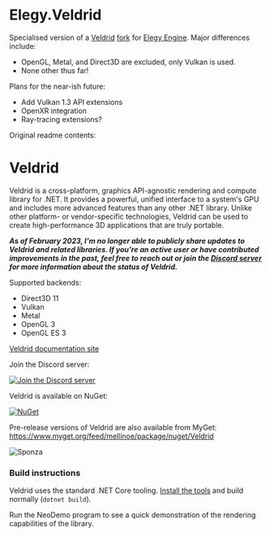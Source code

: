 # Elegy.Veldrid

Specialised version of a [Veldrid](https://github.com/veldrid/veldrid) [fork](https://github.com/TechPizzaDev/veldrid) for [Elegy Engine](https://github.com/ElegyEngine). Major differences include:
* OpenGL, Metal, and Direct3D are excluded, only Vulkan is used.
* None other thus far!

Plans for the near-ish future:
* Add Vulkan 1.3 API extensions
* OpenXR integration
* Ray-tracing extensions?

Original readme contents:

# Veldrid

Veldrid is a cross-platform, graphics API-agnostic rendering and compute library for .NET. It provides a powerful, unified interface to a system's GPU and includes more advanced features than any other .NET library. Unlike other platform- or vendor-specific technologies, Veldrid can be used to create high-performance 3D applications that are truly portable.

___As of February 2023, I'm no longer able to publicly share updates to Veldrid and related libraries. If you're an active user or have contributed improvements in the past, feel free to reach out or join the [Discord server](https://discord.gg/s5EvvWJ) for more information about the status of Veldrid.___

Supported backends:

* Direct3D 11
* Vulkan
* Metal
* OpenGL 3
* OpenGL ES 3

[Veldrid documentation site](https://mellinoe.github.io/veldrid-docs/)

Join the Discord server:

[![Join the Discord server](https://img.shields.io/discord/757148685321895936?label=Veldrid)](https://discord.gg/s5EvvWJ)

Veldrid is available on NuGet:

[![NuGet](https://img.shields.io/nuget/v/Veldrid.svg)](https://www.nuget.org/packages/Veldrid)

Pre-release versions of Veldrid are also available from MyGet: https://www.myget.org/feed/mellinoe/package/nuget/Veldrid

![Sponza](https://i.imgur.com/p6juqm9.jpg)

### Build instructions

Veldrid  uses the standard .NET Core tooling. [Install the tools](https://www.microsoft.com/net/download/core) and build normally (`dotnet build`).

Run the NeoDemo program to see a quick demonstration of the rendering capabilities of the library.
